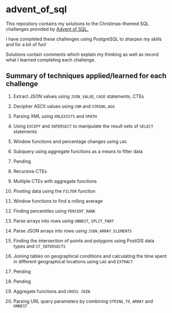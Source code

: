 # advent_of_sql
This repository contains my solutions to the Christmas-themed SQL challenges provided by [Advent of SQL.](https://adventofsql.com/)

I have completed these challenges using PostgreSQL to sharpen my skills and for a bit of fun! 

Solutions contain comments which explain my thinking as well as record what I learned completing each challenge.

## Summary of techniques applied/learned for each challenge

1. Extract JSON values using `JSON_VALUE`, `CASE` statements, CTEs

2. Decipher ASCII values using `CHR` and `STRING_AGG`

3. Parsing XML using `XMLEXISTS` and `XPATH`

4. Using `EXCEPT` and `INTERSECT` to manipulate the result sets of `SELECT` statements

5. Window functions and percentage changes using `LAG`

6. Subquery using aggregate functions as a means to filter data

7. Pending

8. Recursive CTEs

9. Multiple CTEs with aggregate functions

10. Pivoting data using the `FILTER` function

11. Window functions to find a rolling average

12. Finding percentiles using `PERCENT_RANK`

13. Parse arrays into rows using `UNNEST`, `SPLIT_PART`

14. Parse JSON arrays into rows using `JSON_ARRAY_ELEMENTS`

15. Finding the intersection of points and polygons using PostGIS data types and `ST_INTERSECTS`

16. Joining tables on geographical conditions and calculating the time spent in different geographical locations using `LAG` and `EXTRACT`

17. Pending

18. Pending

19. Aggregate functions and `CROSS JOIN`

20. Parsing URL query parameters by combining `STRING_TO_ARRAY` and `UNNEST`
